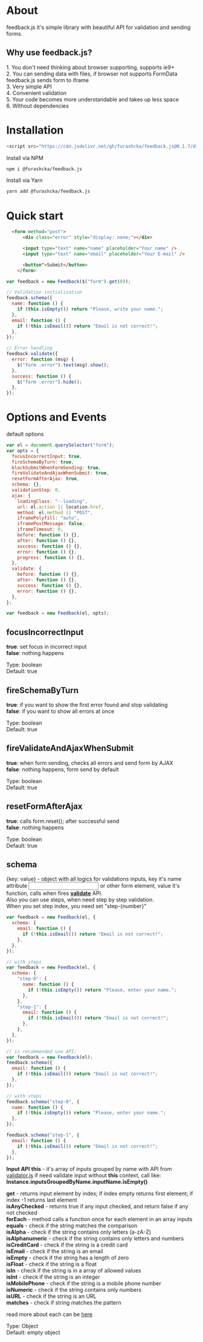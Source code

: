 # About

feedback.js it's simple library with beautiful API for validation and sending forms.

## Why use feedback.js?

1\. You don't need thinking about browser supporting, supports ie9+\
2\. You can sending data with files, if browser not supports FormData feedback.js sends form to iframe\
3\. Very simple API\
4\. Convenient validation\
5\. Your code becomes more understandable and takes up less space\
6\. Without dependencies

# Installation

```javascript
<script src="https://cdn.jsdelivr.net/gh/furashcka/feedback.js@0.1.7/dist/feedback.min.js"></script>
```

Install via NPM

```sh
npm i @furashcka/feedback.js
```

Install via Yarn

```sh
yarn add @furashcka/feedback.js
```

# Quick start

```html
  <form method="post">
      <div class="error" style="display: none;"></div>

      <input type="text" name="name" placeholder="Your name" />
      <input type="text" name="email" placeholder="Your E-mail" />

      <button">Submit</button>
    </form>
```

```javascript
var feedback = new Feedback($("form").get(0));

// Validation initialization
feedback.schema({
  name: function () {
    if (this.isEmpty()) return "Please, write your name.";
  },
  email: function () {
    if (!this.isEmail()) return "Email is not correct!";
  },
});

// Error handling
feedback.validate({
  error: function (msg) {
    $("form .error").text(msg).show();
  },
  success: function () {
    $("form .error").hide();
  },
});
```

# Options and Events

default options

```javascript
var el = document.querySelector("form");
var opts = {
  focusIncorrectInput: true,
  fireSchemaByTurn: true,
  blockSubmitWhenFormSending: true,
  fireValidateAndAjaxWhenSubmit: true,
  resetFormAfterAjax: true,
  schema: {},
  validationStep: 0,
  ajax: {
    loadingClass: "--loading",
    url: el.action || location.href,
    method: el.method || "POST",
    iframePolyfill: "auto",
    iframePostMessage: false,
    iframeTimeout: 0,
    before: function () {},
    after: function () {},
    success: function () {},
    error: function () {},
    progress: function () {},
  },
  validate: {
    before: function () {},
    after: function () {},
    success: function () {},
    error: function () {},
  },
};

var feedback = new Feedback(el, opts);
```

## focusIncorrectInput

**true**: set focus in incorrect input\
**false**: nothing happens

Type: boolean\
Default: true

## fireSchemaByTurn

**true**: if you want to show the first error found and stop validating\
**false**: if you want to show all errors at once

Type: boolean\
Default: true

## fireValidateAndAjaxWhenSubmit

**true**: when form sending, checks all errors and send form by AJAX\
**false**: nothing happens, form send by default

Type: boolean\
Default: true

## resetFormAfterAjax

**true**: calls form.reset(); after successful send\
**false**: nothing happens

Type: boolean\
Default: true

## schema

{key: value} - object with all logics for validations inputs, key it's name attribute **<input name="email">** or other form element, value it's function, calls when fires **[validate](#api-validate)** API.\
Also you can use steps, when need step by step validation.\
When you set step index, you need set "step-{number}"

```javascript
var feedback = new Feedback(el, {
  schema: {
    email: function () {
      if (!this.isEmail()) return "Email is not correct!";
    },
  },
});

// with steps
var feedback = new Feedback(el, {
  schema: {
    "step-0": {
      name: function () {
        if (!this.isEmpty()) return "Please, enter your name.";
      },
    },
    "step-1": {
      email: function () {
        if (!this.isEmail()) return "Email is not correct!";
      },
    },
  },
});

// is recommended use API:
var feedback = new Feedback(el);
feedback.schema({
  email: function () {
    if (!this.isEmail()) return "Email is not correct!";
  },
});

// with steps
feedback.schema("step-0", {
  name: function () {
    if (!this.isEmpty()) return "Please, enter your name.";
  },
});

feedback.schema("step-1", {
  email: function () {
    if (!this.isEmail()) return "Email is not correct!";
  },
});
```

**Input API**
**this** - it's array of inputs grouped by name with API from [validator.js](https://github.com/chriso/validator.js) if need validate input without **this** context, call like: **Instance.inputsGroupedByName.inputName.isEmpty()**

**get** - returns input element by index; if index empty returns first element; if index -1 returns last element\
**isAnyChecked** - returns true if any input checked, and return false if any not checked\
**forEach** - method calls a function once for each element in an array inputs\
**equals** - check if the string matches the comparison\
**isAlpha** - check if the string contains only letters (a-zA-Z)\
**isAlphanumeric** - check if the string contains only letters and numbers\
**isCreditCard** - check if the string is a credit card\
**isEmail** - check if the string is an email\
**isEmpty** - check if the string has a length of zero\
**isFloat** - check if the string is a float\
**isIn** - check if the string is in a array of allowed values\
**isInt** - check if the string is an integer\
**isMobilePhone** - check if the string is a mobile phone number\
**isNumeric** - check if the string contains only numbers\
**isURL** - check if the string is an URL\
**matches** - check if string matches the pattern

read more about each can be [here](https://github.com/chriso/validator.js)

Type: Object\
Default: empty object
